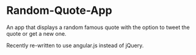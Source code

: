 # Random-Quote-App
An app that displays a random famous quote with the option to tweet the quote or get a new one.

Recently re-written to use angular.js instead of jQuery.
